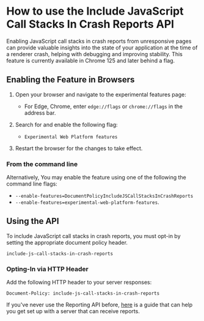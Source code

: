 # How to use the Include JavaScript Call Stacks In Crash Reports API

Enabling JavaScript call stacks in crash reports from unresponsive pages can provide valuable insights into the state of your application at the time of a renderer crash, helping with debugging and improving stability. This feature is currently available in Chrome 125 and later behind a flag.

## Enabling the Feature in Browsers

1) Open your browser and navigate to the experimental features page:
   - For Edge, Chrome, enter `edge://flags` or `chrome://flags` in the address bar.

2) Search for and enable the following flag:
   - `Experimental Web Platform features`

3) Restart the browser for the changes to take effect.

### From the command line

Alternatively, You may enable the feature using one of the following the command line flags: 
- `--enable-features=DocumentPolicyIncludeJSCallStacksInCrashReports`
- `--enable-features=experimental-web-platform-features`.

## Using the API

To include JavaScript call stacks in crash reports, you must opt-in by setting the appropriate document policy header.

```
include-js-call-stacks-in-crash-reports
```

### Opting-In via HTTP Header

Add the following HTTP header to your server responses:

```
Document-Policy: include-js-call-stacks-in-crash-reports
```


If you've never use the Reporting API before, [here](https://developer.chrome.com/docs/capabilities/web-apis/reporting-api) is a guide that can help you get set up with a server that can receive reports.

